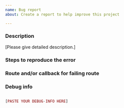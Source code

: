 ```yaml
---
name: Bug report
about: Create a report to help improve this project

---
```


### Description

[Please give detailed description.]

### Steps to reproduce the error



### Route and/or callback for failing route



### Debug info

```php

[PASTE YOUR DEBUG-INFO HERE]


```
